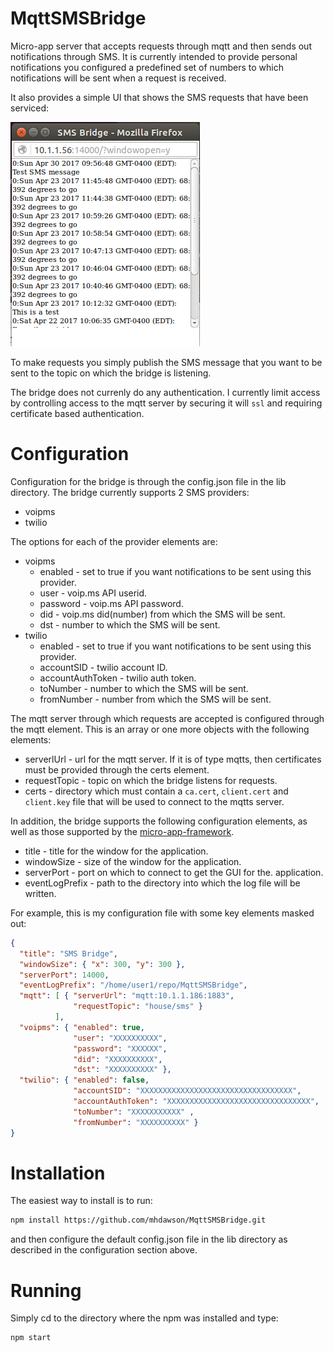 # MqttSMSBridge

Micro-app server that accepts requests through mqtt
and then sends out notifications through SMS.  It is currently
intended to provide personal notifications you configured a
predefined set of numbers to which notifications will be sent
when a request is received.

It also provides a simple UI that shows the SMS
requests that have been serviced:

![sms UI ](https://raw.githubusercontent.com/mhdawson/MqttSMSBridge/master/pictures/smsBridge.png)

To make requests you simply publish the SMS message that you want
to be sent to the topic on which the bridge is listening.

The bridge does not currenly do any authentication.  I currently
limit access by controlling access to the mqtt server by securing
it will `ssl` and requiring certificate based authentication.

# Configuration

Configuration for the bridge is through the
config.json file in the lib directory.
The bridge currently supports 2 SMS providers:

* voipms
* twilio

The options for each of the provider elements are:

* voipms
  * enabled - set to true if you want notifications to
    be sent using this provider.
  * user - voip.ms API userid.
  * password - voip.ms API password.
  * did - voip.ms did(number) from which the SMS will be sent.
  * dst - number to which the SMS will be sent.
* twilio
  * enabled - set to true if you want notifications to
    be sent using this provider.
  * accountSID - twilio account ID.
  * accountAuthToken - twilio auth token.
  * toNumber - number to which the SMS will be sent.
  * fromNumber - number from which the SMS will be sent.

The mqtt server through which requests are accepted is configured
through the mqtt element.  This is an array or one more objects
with the following elements:

* serverlUrl - url for the mqtt server.  If it is of type
  mqtts, then certificates must be provided through the certs
  element.
* requestTopic - topic on which the bridge listens for
  requests.
* certs - directory which must contain a `ca.cert`, `client.cert`
  and `client.key` file that will be used to connect to the mqtts
  server.

In addition, the bridge supports the following configuration
elements, as well as those supported by the
[micro-app-framework](https://github.com/mhdawson/micro-app-framework).

* title - title for the window for the application.
* windowSize - size of the window for the application.
* serverPort - port on which to connect to get the GUI for the.
  application.
* eventLogPrefix - path to the directory into which the log file
  will be written.

For example, this is my configuration file with some key elements
masked out:

```json
{
  "title": "SMS Bridge",
  "windowSize": { "x": 300, "y": 300 },
  "serverPort": 14000,
  "eventLogPrefix": "/home/user1/repo/MqttSMSBridge",
  "mqtt": [ { "serverUrl": "mqtt:10.1.1.186:1883",
              "requestTopic": "house/sms" }
          ],
  "voipms": { "enabled": true,
              "user": "XXXXXXXXXX",
              "password": "XXXXXX",
              "did": "XXXXXXXXXX",
              "dst": "XXXXXXXXXX" },
  "twilio": { "enabled": false,
              "accountSID": "XXXXXXXXXXXXXXXXXXXXXXXXXXXXXXXXXX",
              "accountAuthToken": "XXXXXXXXXXXXXXXXXXXXXXXXXXXXXXXX",
              "toNumber": "XXXXXXXXXXX" ,
              "fromNumber": "XXXXXXXXXX" }
}
```


# Installation

The easiest way to install is to run:

```bash
npm install https://github.com/mhdawson/MqttSMSBridge.git
```

and then configure the default config.json file in the lib directory as described
in the configuration section above.

# Running

Simply cd to the directory where the npm was installed and type:

```bash
npm start
```
